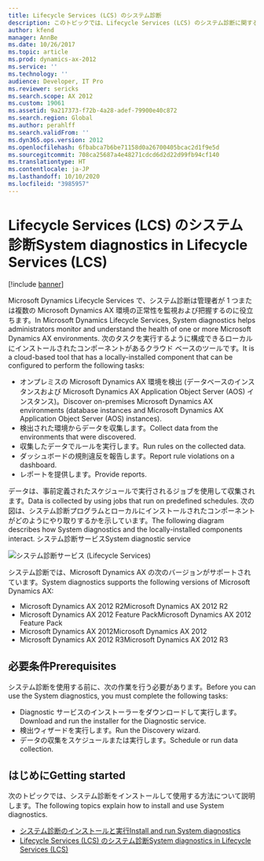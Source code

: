 ```yaml
---
title: Lifecycle Services (LCS) のシステム診断
description: このトピックでは、Lifecycle Services (LCS) のシステム診断に関する詳細情報を提供します。
author: kfend
manager: AnnBe
ms.date: 10/26/2017
ms.topic: article
ms.prod: dynamics-ax-2012
ms.service: ''
ms.technology: ''
audience: Developer, IT Pro
ms.reviewer: sericks
ms.search.scope: AX 2012
ms.custom: 19061
ms.assetid: 9a217373-f72b-4a28-adef-79900e40c872
ms.search.region: Global
ms.author: perahlff
ms.search.validFrom: ''
ms.dyn365.ops.version: 2012
ms.openlocfilehash: 6fbabca7b6be71158d0a26700405bcac2d1f9e5d
ms.sourcegitcommit: 708ca25687a4e48271cdcd6d2d22d99fb94cf140
ms.translationtype: HT
ms.contentlocale: ja-JP
ms.lasthandoff: 10/10/2020
ms.locfileid: "3985957"
---
```

# <a name="system-diagnostics-in-lifecycle-services-lcs"></a><span data-ttu-id="6d676-103">Lifecycle Services (LCS) のシステム診断</span><span class="sxs-lookup"><span data-stu-id="6d676-103">System diagnostics in Lifecycle Services (LCS)</span></span>

[!include [banner](../../includes/banner.md)]

<span data-ttu-id="6d676-104">Microsoft Dynamics Lifecycle Services で、システム診断は管理者が 1 つまたは複数の Microsoft Dynamics AX 環境の正常性を監視および把握するのに役立ちます。</span><span class="sxs-lookup"><span data-stu-id="6d676-104">In Microsoft Dynamics Lifecycle Services, System diagnostics helps administrators monitor and understand the health of one or more Microsoft Dynamics AX environments.</span></span> <span data-ttu-id="6d676-105">次のタスクを実行するように構成できるローカルにインストールされたコンポーネントがあるクラウド ベースのツールです。</span><span class="sxs-lookup"><span data-stu-id="6d676-105">It is a cloud-based tool that has a locally-installed component that can be configured to perform the following tasks:</span></span>
-   <span data-ttu-id="6d676-106">オンプレミスの Microsoft Dynamics AX 環境を検出 (データベースのインスタンスおよび Microsoft Dynamics AX Application Object Server (AOS) インスタンス)。</span><span class="sxs-lookup"><span data-stu-id="6d676-106">Discover on-premises Microsoft Dynamics AX environments (database instances and Microsoft Dynamics AX Application Object Server (AOS) instances).</span></span>
-   <span data-ttu-id="6d676-107">検出された環境からデータを収集します。</span><span class="sxs-lookup"><span data-stu-id="6d676-107">Collect data from the environments that were discovered.</span></span>
-   <span data-ttu-id="6d676-108">収集したデータでルールを実行します。</span><span class="sxs-lookup"><span data-stu-id="6d676-108">Run rules on the collected data.</span></span>
-   <span data-ttu-id="6d676-109">ダッシュボードの規則違反を報告します。</span><span class="sxs-lookup"><span data-stu-id="6d676-109">Report rule violations on a dashboard.</span></span>
-   <span data-ttu-id="6d676-110">レポートを提供します。</span><span class="sxs-lookup"><span data-stu-id="6d676-110">Provide reports.</span></span>

<span data-ttu-id="6d676-111">データは、事前定義されたスケジュールで実行されるジョブを使用して収集されます。</span><span class="sxs-lookup"><span data-stu-id="6d676-111">Data is collected by using jobs that run on predefined schedules.</span></span> <span data-ttu-id="6d676-112">次の図は、システム診断プログラムとローカルにインストールされたコンポーネントがどのようにやり取りするかを示しています。</span><span class="sxs-lookup"><span data-stu-id="6d676-112">The following diagram describes how System diagnostics and the locally-installed components interact.</span></span>
<span data-ttu-id="6d676-113">システム診断サービス</span><span class="sxs-lookup"><span data-stu-id="6d676-113">System diagnostic service</span></span>

![システム診断サービス (Lifecycle Services)](./media/systemdiagnosticservicelifecycleservices.png) 

<span data-ttu-id="6d676-115">システム診断では、Microsoft Dynamics AX の次のバージョンがサポートされています。</span><span class="sxs-lookup"><span data-stu-id="6d676-115">System diagnostics supports the following versions of Microsoft Dynamics AX:</span></span>
-   <span data-ttu-id="6d676-116">Microsoft Dynamics AX 2012 R2</span><span class="sxs-lookup"><span data-stu-id="6d676-116">Microsoft Dynamics AX 2012 R2</span></span>
-   <span data-ttu-id="6d676-117">Microsoft Dynamics AX 2012 Feature Pack</span><span class="sxs-lookup"><span data-stu-id="6d676-117">Microsoft Dynamics AX 2012 Feature Pack</span></span>
-   <span data-ttu-id="6d676-118">Microsoft Dynamics AX 2012</span><span class="sxs-lookup"><span data-stu-id="6d676-118">Microsoft Dynamics AX 2012</span></span>
-   <span data-ttu-id="6d676-119">Microsoft Dynamics AX 2012 R3</span><span class="sxs-lookup"><span data-stu-id="6d676-119">Microsoft Dynamics AX 2012 R3</span></span>

## <a name="prerequisites"></a><span data-ttu-id="6d676-120">必要条件</span><span class="sxs-lookup"><span data-stu-id="6d676-120">Prerequisites</span></span>
<span data-ttu-id="6d676-121">システム診断を使用する前に、次の作業を行う必要があります。</span><span class="sxs-lookup"><span data-stu-id="6d676-121">Before you can use the System diagnostics, you must complete the following tasks:</span></span>
-   <span data-ttu-id="6d676-122">Diagnostic サービスのインストーラーをダウンロードして実行します。</span><span class="sxs-lookup"><span data-stu-id="6d676-122">Download and run the installer for the Diagnostic service.</span></span>
-   <span data-ttu-id="6d676-123">検出ウィザードを実行します。</span><span class="sxs-lookup"><span data-stu-id="6d676-123">Run the Discovery wizard.</span></span>
-   <span data-ttu-id="6d676-124">データの収集をスケジュールまたは実行します。</span><span class="sxs-lookup"><span data-stu-id="6d676-124">Schedule or run data collection.</span></span>

## <a name="getting-started"></a><span data-ttu-id="6d676-125">はじめに</span><span class="sxs-lookup"><span data-stu-id="6d676-125">Getting started</span></span>
<span data-ttu-id="6d676-126">次のトピックでは、システム診断をインストールして使用する方法について説明します。</span><span class="sxs-lookup"><span data-stu-id="6d676-126">The following topics explain how to install and use System diagnostics.</span></span>
-   [<span data-ttu-id="6d676-127">システム診断のインストールと実行</span><span class="sxs-lookup"><span data-stu-id="6d676-127">Install and run System diagnostics</span></span>](install-run-system-diagnostics-lcs.md)
-   [<span data-ttu-id="6d676-128">Lifecycle Services (LCS) のシステム診断</span><span class="sxs-lookup"><span data-stu-id="6d676-128">System diagnostics in Lifecycle Services (LCS)</span></span>](system-diagnostics-lcs.md)


